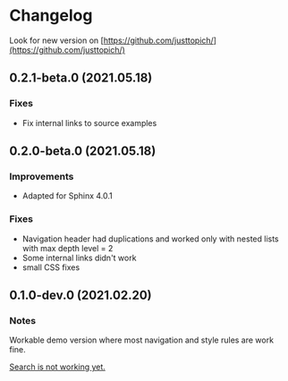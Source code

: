 # Changelog

Look for new version on [https://github.com/justtopich/](https://github.com/justtopich/)



## 0.2.1-beta.0 (2021.05.18)

### Fixes

* Fix internal links to source examples



## 0.2.0-beta.0 (2021.05.18)

### Improvements

* Аdapted for Sphinx 4.0.1

### Fixes

* Navigation header had duplications and worked only with nested lists with max depth level = 2
* Some internal links didn't work
* small CSS fixes




## 0.1.0-dev.0 (2021.02.20)

### Notes

Workable demo version where most navigation and style rules are work fine.

<u>Search is not working yet.</u> 


